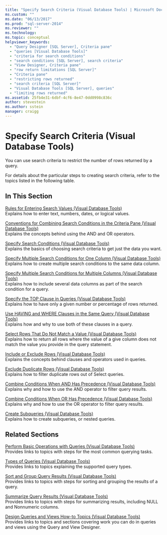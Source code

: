 ```yaml
---
title: "Specify Search Criteria (Visual Database Tools) | Microsoft Docs"
ms.custom: ""
ms.date: "06/13/2017"
ms.prod: "sql-server-2014"
ms.reviewer: ""
ms.technology:
ms.topic: conceptual
helpviewer_keywords: 
  - "Query Designer [SQL Server], Criteria pane"
  - "queries [Visual Database Tools]"
  - "criteria for search conditions"
  - "search conditions [SQL Server], search criteria"
  - "View Designer, Criteria pane"
  - "row return limitations [SQL Server]"
  - "Criteria pane"
  - "restricting rows returned"
  - "search criteria [SQL Server]"
  - "Visual Database Tools [SQL Server], queries"
  - "limiting rows returned"
ms.assetid: 25fb4e31-6dbf-4cf6-8e47-0dd0998c836c
author: stevestein
ms.author: sstein
manager: craigg
---
```

# Specify Search Criteria (Visual Database Tools)
  You can use search criteria to restrict the number of rows returned by a query.  
  
 For details about the particular steps to creating search criteria, refer to the topics listed in the following table.  
  
## In This Section  
 [Rules for Entering Search Values &#40;Visual Database Tools&#41;](visual-database-tools.md)  
 Explains how to enter text, numbers, dates, or logical values.  
  
 [Conventions for Combining Search Conditions in the Criteria Pane &#40;Visual Database Tools&#41;](conventions-combine-search-conditions-in-criteria-pane-visual-db-tools.md)  
 Explains the concepts behind using the AND and OR operators.  
  
 [Specify Search Conditions &#40;Visual Database Tools&#41;](specify-search-conditions-visual-database-tools.md)  
 Explains the basics of choosing search criteria to get just the data you want.  
  
 [Specify Multiple Search Conditions for One Column &#40;Visual Database Tools&#41;](specify-multiple-search-conditions-for-one-column-visual-database-tools.md)  
 Explains how to create multiple search conditions to the same data column.  
  
 [Specify Multiple Search Conditions for Multiple Columns &#40;Visual Database Tools&#41;](specify-multiple-search-conditions-for-multiple-columns-visual-database-tools.md)  
 Explains how to include several data columns as part of the search condition for a query.  
  
 [Specify the TOP Clause in Queries &#40;Visual Database Tools&#41;](specify-the-top-clause-in-queries-visual-database-tools.md)  
 Explains how to have only a given number or percentage of rows returned.  
  
 [Use HAVING and WHERE Clauses in the Same Query &#40;Visual Database Tools&#41;](use-having-and-where-clauses-in-the-same-query-visual-database-tools.md)  
 Explains how and why to use both of these clauses in a query.  
  
 [Select Rows That Do Not Match a Value &#40;Visual Database Tools&#41;](select-rows-that-do-not-match-a-value-visual-database-tools.md)  
 Explains how to return all rows where the value of a give column does not match the value you provide in the query statement.  
  
 [Include or Exclude Rows &#40;Visual Database Tools&#41;](include-or-exclude-rows-visual-database-tools.md)  
 Explains the concepts behind clauses and operators used in queries.  
  
 [Exclude Duplicate Rows &#40;Visual Database Tools&#41;](exclude-duplicate-rows-visual-database-tools.md)  
 Explains how to filter duplicate rows out of Select queries.  
  
 [Combine Conditions When AND Has Precedence &#40;Visual Database Tools&#41;](combine-conditions-when-and-has-precedence-visual-database-tools.md)  
 Explains why and how to use the AND operator to filter query results.  
  
 [Combine Conditions When OR Has Precedence &#40;Visual Database Tools&#41;](combine-conditions-when-or-has-precedence-visual-database-tools.md)  
 Explains why and how to use the OR operator to filter query results.  
  
 [Create Subqueries &#40;Visual Database Tools&#41;](create-subqueries-visual-database-tools.md)  
 Explains how to create subqueries, or nested queries.  
  
## Related Sections  
 [Perform Basic Operations with Queries &#40;Visual Database Tools&#41;](perform-basic-operations-with-queries-visual-database-tools.md)  
 Provides links to topics with steps for the most common querying tasks.  
  
 [Types of Queries &#40;Visual Database Tools&#41;](types-of-queries-visual-database-tools.md)  
 Provides links to topics explaining the supported query types.  
  
 [Sort and Group Query Results &#40;Visual Database Tools&#41;](sort-and-group-query-results-visual-database-tools.md)  
 Provides links to topics with steps for sorting and grouping the results of a query.  
  
 [Summarize Query Results &#40;Visual Database Tools&#41;](summarize-query-results-visual-database-tools.md)  
 Provides links to topics with steps for summarizing results, including NULL and Nonnumeric columns.  
  
 [Design Queries and Views How-to Topics &#40;Visual Database Tools&#41;](design-queries-and-views-how-to-topics-visual-database-tools.md)  
 Provides links to topics and sections covering work you can do in queries and views using the Query and View Designer.  
  
  
